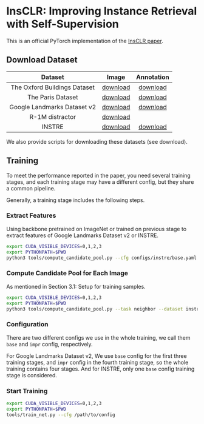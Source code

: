 # InsCLR: Improving Instance Retrieval with Self-Supervision

This is an official PyTorch implementation of the [InsCLR paper](https://arxiv.org/abs/2112.01390).

## Download Dataset
|Dataset|Image|Annotation|
|:-:|:-:|:-:|
|The Oxford Buildings Dataset|[download](https://www.robots.ox.ac.uk/~vgg/data/oxbuildings/)|[download](http://cmp.felk.cvut.cz/revisitop/data/datasets/roxford5k/gnd_roxford5k.pkl)|
|The Paris Dataset|[download](https://www.robots.ox.ac.uk/~vgg/data/parisbuildings/)|[download](http://cmp.felk.cvut.cz/revisitop/data/datasets/rparis6k/gnd_rparis6k.pkl)|
|Google Landmarks Dataset v2|[download](https://github.com/cvdfoundation/google-landmark/blob/master/download-dataset.sh)|[download](https://s3.amazonaws.com/google-landmark/metadata/train_clean.csv)|
|R-1M distractor|[download](http://ptak.felk.cvut.cz/revisitop/revisitop1m/)||
|INSTRE|[download](http://123.57.42.89/Dataset_ict/INSTRE/INSTRE_release.rar)|[download](https://cmp.felk.cvut.cz/~iscenahm/files/test_script.zip)|

We also provide scripts for downloading these datasets (see download).

## Training
To meet the performance reported in the paper, you need several training stages, and each training stage may have a different config, but they share a common pipeline.

Generally, a training stage includes the following steps.

### Extract Features
Using backbone pretrained on ImageNet or trained on previous stage to extract features of Google Landmarks Dataset v2 or INSTRE.

```sh
export CUDA_VISIBLE_DEVICES=0,1,2,3
export PYTHONPATH=$PWD
python3 tools/compute_candidate_pool.py --cfg configs/instre/base.yaml --task feature --dataset instre --name s0_r50 --pretrain imagenet
```

### Compute Candidate Pool for Each Image
As mentioned in Section 3.1: Setup for training samples.

```sh
export CUDA_VISIBLE_DEVICES=0,1,2,3
export PYTHONPATH=$PWD
python3 tools/compute_candidate_pool.py --task neighbor --dataset instre --name s0_r50
```

### Configuration
There are two different configs we use in the whole training, we call them `base` and `impr` config, respectively.

For Google Landmarks Dataset v2, We use `base` config for the first three training stages, and `impr` config in the fourth training stage, so the whole training contains four stages. And for INSTRE, only one `base` config training stage is considered. 


### Start Training
```sh
export CUDA_VISIBLE_DEVICES=0,1,2,3
export PYTHONPATH=$PWD
tools/train_net.py --cfg /path/to/config
```
